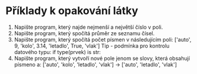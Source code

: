 # Příklady k opakování látky

1. Napište program, který najde nejmenší a největší číslo v poli.
1. Napište program, který spočítá průměr ze seznamu čísel.
1. Napište program, který spočítá počet písmen v následujícím poli: ['auto', 9, 'kolo', 3.14, 'letadlo', True, 'vlak'] Tip - podmínka pro kontrolu datového typu: if type(prvek) is str:
1. Napište program, který vytvoří nové pole jenom se slovy, která obsahují písmeno a: ['auto', 'kolo', 'letadlo', 'vlak'] → ['auto', 'letadlo', 'vlak']
